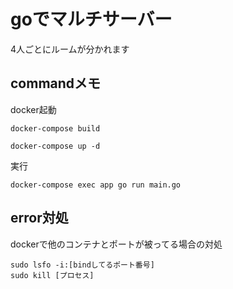 # goでマルチサーバー
4人ごとにルームが分かれます
## commandメモ
docker起動
```
docker-compose build

docker-compose up -d
```
実行
```
docker-compose exec app go run main.go
```
## error対処
dockerで他のコンテナとポートが被ってる場合の対処
```
sudo lsfo -i:[bindしてるポート番号]
sudo kill [プロセス]
```
